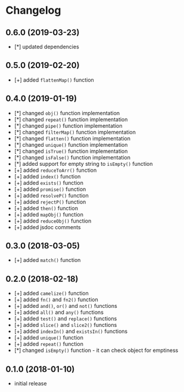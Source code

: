 # Changelog


## 0.6.0 (2019-03-23)

- [*] updated dependencies


## 0.5.0 (2019-02-20)

- [+] added `flattenMap()` function


## 0.4.0 (2019-01-19)

- [*] changed `obj()` function implementation
- [*] changed `repeat()` function implementation
- [*] changed `pipe()` function implementation
- [*] changed `filterMap()` function implementation
- [*] changed `flatten()` function implementation
- [*] changed `unique()` function implementation
- [*] changed `isTrue()` function implementation
- [*] changed `isFalse()` function implementation
- [*] added support for empty string to `isEmpty()` function
- [+] added `reduceToArr()` function
- [+] added `index()` function
- [+] added `exists()` function
- [+] added `promise()` function
- [+] added `resolveP()` function
- [+] added `rejectP()` function
- [+] added `then()` function
- [+] added `mapObj()` function
- [+] added `reduceObj()` function
- [+] added jsdoc comments


## 0.3.0 (2018-03-05)

- [+] added `match()` function


## 0.2.0 (2018-02-18)

- [+] added `camelize()` function
- [+] added `fn()` and `fn2()` function
- [+] added `and()`, `or()` and `not()` functions
- [+] added `all()` and `any()` functions
- [+] added `test()` and `replace()` functions
- [+] added `slice()` and `slice2()` functions
- [+] added `indexIn()` and `existsIn()` functions
- [+] added `unique()` function
- [+] added `repeat()` function
- [*] changed `isEmpty()` function - it can check object for emptiness


## 0.1.0 (2018-01-10)

- initial release
